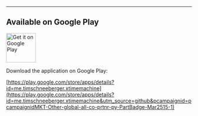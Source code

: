 
________

## Available on Google Play

[<img src="https://play.google.com/intl/en_us/badges/static/images/badges/en_badge_web_generic.png"
    alt="Get it on Google Play"
    height="80">](https://play.google.com/store/apps/details?id=me.timschneeberger.xtimemachine&utm_source=github&pcampaignid=pcampaignidMKT-Other-global-all-co-prtnr-py-PartBadge-Mar2515-1)


Download the application on Google Play:

[https://play.google.com/store/apps/details?id=me.timschneeberger.xtimemachine](https://play.google.com/store/apps/details?id=me.timschneeberger.xtimemachine&utm_source=github&pcampaignid=pcampaignidMKT-Other-global-all-co-prtnr-py-PartBadge-Mar2515-1)
